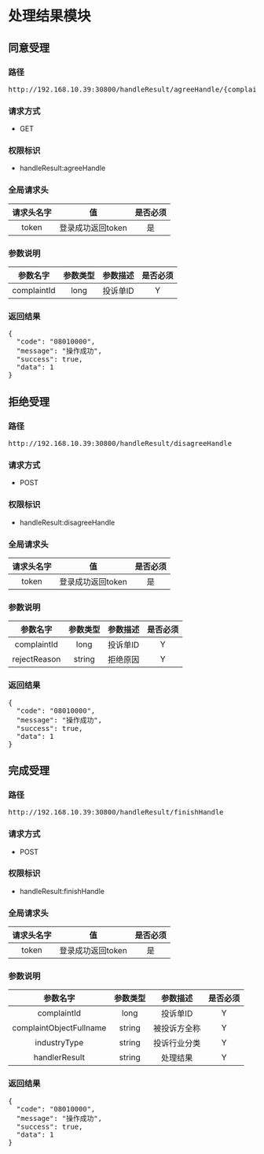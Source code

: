 # 处理结果模块 #
## 同意受理 ##
### 路径 ###
<pre>http://192.168.10.39:30800/handleResult/agreeHandle/{complaintId} </pre>
### 请求方式 ###
* GET
### 权限标识 ###
* handleResult:agreeHandle
### 全局请求头 ###
| 请求头名字  | 值  | 是否必须  
| :------------: | :------------: | :------------: 
|  token | 登录成功返回token  | 是  
### 参数说明 ###
| 参数名字  | 参数类型  | 参数描述  | 是否必须  |
| :------------: | :------------: | :------------: | :------------: |
|  complaintId | long  | 投诉单ID  |  Y |
### 返回结果 ###
<pre>
{
  "code": "08010000",
  "message": "操作成功",
  "success": true,
  "data": 1
}
</pre>


## 拒绝受理 ##
### 路径 ###
<pre>http://192.168.10.39:30800/handleResult/disagreeHandle </pre>
### 请求方式 ###
* POST
### 权限标识 ###
* handleResult:disagreeHandle
### 全局请求头 ###
| 请求头名字  | 值  | 是否必须  
| :------------: | :------------: | :------------: 
|  token | 登录成功返回token  | 是  
### 参数说明 ###
| 参数名字  | 参数类型  | 参数描述  | 是否必须  |
| :------------: | :------------: | :------------: | :------------: |
|  complaintId | long  | 投诉单ID  |  Y |
|  rejectReason | string | 拒绝原因 | Y |
### 返回结果 ###
<pre>
{
  "code": "08010000",
  "message": "操作成功",
  "success": true,
  "data": 1
}
</pre>


## 完成受理 ##
### 路径 ###
<pre>http://192.168.10.39:30800/handleResult/finishHandle </pre>
### 请求方式 ###
* POST
### 权限标识 ###
* handleResult:finishHandle
### 全局请求头 ###
| 请求头名字  | 值  | 是否必须  
| :------------: | :------------: | :------------: 
|  token | 登录成功返回token  | 是  
### 参数说明 ###
| 参数名字  | 参数类型  | 参数描述  | 是否必须  |
| :------------: | :------------: | :------------: | :------------: |
|  complaintId | long  | 投诉单ID  |  Y |
|  complaintObjectFullname | string | 被投诉方全称 | Y |
|  industryType | string | 投诉行业分类 | Y |
|  handlerResult | string | 处理结果 | Y |
### 返回结果 ###
<pre>
{
  "code": "08010000",
  "message": "操作成功",
  "success": true,
  "data": 1
}
</pre>